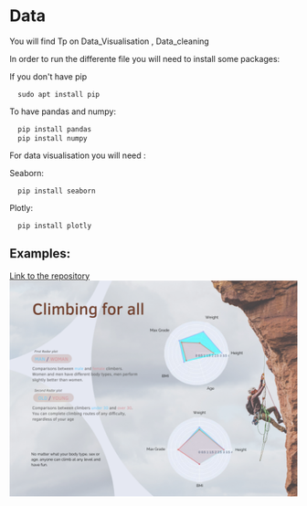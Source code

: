# Data
You will find Tp on Data_Visualisation , Data_cleaning 

In order to run the differente file you will need to install some packages:

If you don't have pip

      sudo apt install pip
      
To have pandas and numpy:
    
      pip install pandas
      pip install numpy

For data visualisation you will need : 

Seaborn:

      pip install seaborn

Plotly:
    
      pip install plotly

## Examples:

[Link to the repository](https://github.com/Max-la-menace34/Data/tree/main/Data_Visualisation/Visualisation_Climbers)<br>
![Visualisation climbers](/Data_Visualisation/Visualisation_Climbers/Climbing_for_all_Visualisation.png "Show")
